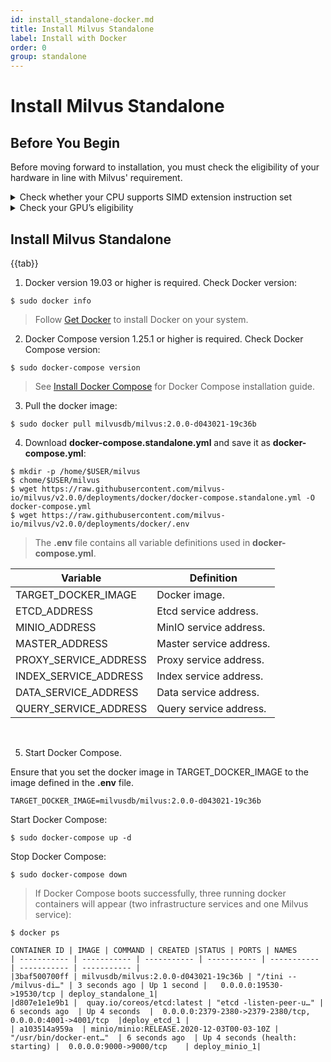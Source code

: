 ```yaml
---
id: install_standalone-docker.md
title: Install Milvus Standalone
label: Install with Docker
order: 0
group: standalone
---
```


# Install Milvus Standalone

## Before You Begin

Before moving forward to installation, you must check the eligibility of your hardware in line with Milvus' requirement.

<details><summary>Check whether your CPU supports SIMD extension instruction set</summary>

{{fragments/cpu_support.md}}
</details>

<details><summary>Check your GPU’s eligibility</summary>
Milvus Standalone supports GPU acceleration on floating vectors. 
{{fragments/gpu_support.md}}
</details>

## Install Milvus Standalone

{{tab}}

1. Docker version 19.03 or higher is required. Check Docker version:

```
$ sudo docker info
```

> Follow [Get Docker](https://docs.docker.com/get-docker/) to install Docker on your system.

2. Docker Compose version 1.25.1 or higher is required. Check Docker Compose version:

```
$ sudo docker-compose version
```

> See [Install Docker Compose](https://docs.docker.com/compose/install/) for Docker Compose installation guide.

3. Pull the docker image:

```
$ sudo docker pull milvusdb/milvus:2.0.0-d043021-19c36b
```

4. Download **docker-compose.standalone.yml** and save it as **docker-compose.yml**:

```
$ mkdir -p /home/$USER/milvus
$ chome/$USER/milvus
$ wget https://raw.githubusercontent.com/milvus-io/milvus/v2.0.0/deployments/docker/docker-compose.standalone.yml -O docker-compose.yml
$ wget https://raw.githubusercontent.com/milvus-io/milvus/v2.0.0/deployments/docker/.env
```
> The **.env** file contains all variable definitions used in **docker-compose.yml**.

| Variable      | Definition |
| ----------- | ----------- |
| TARGET_DOCKER_IMAGE         | Docker image.       |
| ETCD_ADDRESS   | 	Etcd service address.        |
| MINIO_ADDRESS      | MinIO service address.       |
| MASTER_ADDRESS   | Master service address.        |
| PROXY_SERVICE_ADDRESS      | Proxy service address.       |
| INDEX_SERVICE_ADDRESS   | Index service address.        |
| DATA_SERVICE_ADDRESS      | Data service address.       |
| QUERY_SERVICE_ADDRESS   | Query service address.        |

<br/>

5. Start Docker Compose.

Ensure that you set the docker image in TARGET_DOCKER_IMAGE to the image defined in the **.env** file.

```
TARGET_DOCKER_IMAGE=milvusdb/milvus:2.0.0-d043021-19c36b
```

Start Docker Compose:

```
$ sudo docker-compose up -d 
```
Stop Docker Compose:

```
$ sudo docker-compose down
```
> If Docker Compose boots successfully, three running docker containers will appear (two infrastructure services and one Milvus service):

```
$ docker ps 

CONTAINER ID | IMAGE | COMMAND | CREATED |STATUS | PORTS | NAMES
| ----------- | ----------- | ----------- | ----------- | ----------- | ----------- | ----------- |
|3baf500700ff | milvusdb/milvus:2.0.0-d043021-19c36b | "/tini -- /milvus-di…" | 3 seconds ago | Up 1 second |   0.0.0.0:19530->19530/tcp | deploy_standalone_1|
|d807e1e1e9b1 |  quay.io/coreos/etcd:latest | "etcd -listen-peer-u…" |  6 seconds ago  | Up 4 seconds  |  0.0.0.0:2379-2380->2379-2380/tcp, 0.0.0.0:4001->4001/tcp  |deploy_etcd_1 |
| a103514a959a  | minio/minio:RELEASE.2020-12-03T00-03-10Z |   "/usr/bin/docker-ent…"  | 6 seconds ago  | Up 4 seconds (health: starting) |  0.0.0.0:9000->9000/tcp    | deploy_minio_1|

```
